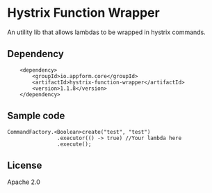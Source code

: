 # Hystrix Function Wrapper

An utility lib that allows lambdas to be wrapped in hystrix commands.

## Dependency

```
    <dependency>
        <groupId>io.appform.core</groupId>
        <artifactId>hystrix-function-wrapper</artifactId>
        <version>1.1.8</version>
    </dependency>
```

## Sample code
```
CommandFactory.<Boolean>create("test", "test")
                .executor(() -> true) //Your lambda here
                .execute();
```

## License
Apache 2.0
